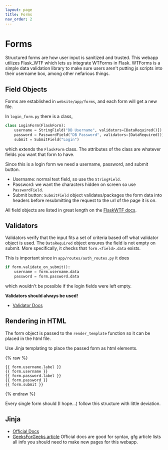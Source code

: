 ```yaml
---
layout: page
title: Forms
nav_order: 2
---
```


# Forms

Structured forms are how user input is sanitized and trusted. This webapp utilizes Flask_WTF which lets us integrate WTForms in Flask. WTForms is a simple data validation library to make sure users aren't putting js scripts into their username box, among other nefarious things.

## Field Objects
Forms are established in `website/app/forms`, and each form will get a new file. 

In `login_form.py` there is a class, 

```python
class LoginForm(FlaskForm):
    username = StringField("DB Username", validators=[DataRequired()])
    password = PasswordField("DB Password", validators=[DataRequired()])
    submit = SubmitField("Login")
```

which extends the `FlaskForm` class. The attributes of the class are whatever fields you want that form to have. 

Since this is a login form we need a username, password, and submit button. 
- Username: normal text field, so use the `StringField`.
- Password: we want the characters hidden on screen so use `PasswordField`.
- Submit button: `SubmitField` object validates/packages the form data into headers before resubmitting the request to the url of the page it is on. 


All field objects are listed in great length on the [FlaskWTF docs](https://flask-wtf.readthedocs.io/en/1.2.x/#:~:text=Flask%2DWTF%20%E2%80%94%20Flask%2DWTF,Version%200.10.3).


## Validators
Validators verify that the input fits a set of criteria based off what validator object is used. The `DataRequired` object ensures the field is not empty on submit. More specifically, it checks that `form.<field>.data` exists. 

This is important since in `app/routes/auth_routes.py` it does

```python
if form.validate_on_submit():
    username = form.username.data
    password = form.password.data
```

which wouldn't be possible if the login fields were left empty. 

__Validators should always be used!__

- [Validator Docs](https://wtforms.readthedocs.io/en/2.3.x/validators/)


## Rendering in HTML
The form object is passed to the `render_template` function so it can be placed in the html file.

Use Jinja templating to place the passed form as html elements.

{% raw %}
```jinja
{{ form.username.label }}
{{ form.username }}
{{ form.password.label }}
{{ form.password }}
{{ form.submit }}
```
{% endraw %}

Every single form should (I hope...) follow this structure with little deviation.

## Jinja
- [Official Docs](https://jinja.palletsprojects.com/en/stable/)
- [GeeksForGeeks article](https://www.geeksforgeeks.org/python/templating-with-jinja2-in-flask/)
Official docs are good for syntax, gfg article lists all info you should need to make new pages for this webapp.
